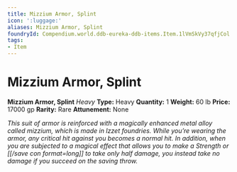 ```yaml
---
title: Mizzium Armor, Splint
icon: ':luggage:'
aliases: Mizzium Armor, Splint
foundryId: Compendium.world.ddb-eureka-ddb-items.Item.1lVmSkVy37qfjCol
tags:
- Item
---
```


# Mizzium Armor, Splint

**Mizzium Armor, Splint**
_Heavy_
**Type:** Heavy
**Quantity:** 1
**Weight:** 60 lb
**Price:** 17000 gp
**Rarity:** Rare
**Attunement:** None

*This suit of armor is reinforced with a magically enhanced metal alloy called mizzium, which is made in Izzet foundries. While you’re wearing the armor, any critical hit against you becomes a normal hit. In addition, when you are subjected to a magical effect that allows you to make a Strength or [[/save con format=long]] to take only half damage, you instead take no damage if you succeed on the saving throw.*